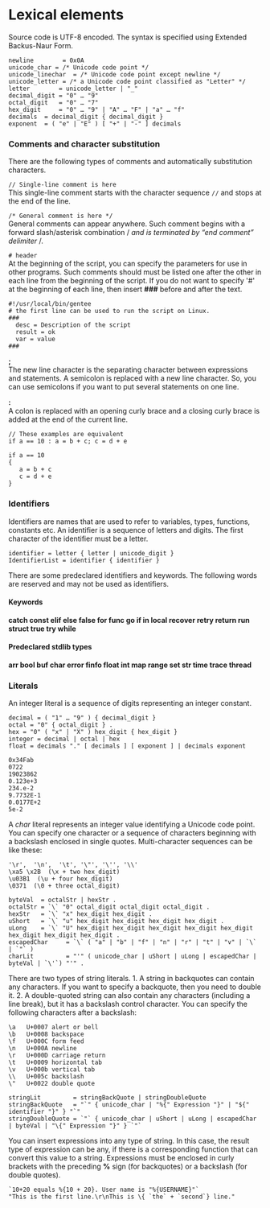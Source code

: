 # Lexical elements

Source code is UTF-8 encoded. The syntax is specified using Extended Backus-Naur Form.

```text
newline        = 0x0A
unicode_char = /* Unicode code point */
unicode_linechar  = /* Unicode code point except newline */
unicode_letter = /* a Unicode code point classified as "Letter" */
letter        = unicode_letter | "_"
decimal_digit = "0" … "9" 
octal_digit   = "0" … "7" 
hex_digit     = "0" … "9" | "A" … "F" | "a" … "f" 
decimals  = decimal_digit { decimal_digit }
exponent  = ( "e" | "E" ) [ "+" | "-" ] decimals
```

### Comments and character substitution

There are the following types of comments and automatically substitution characters.

`// Single-line comment is here`  
This single-line comment starts with the character sequence `//` and stops at the end of the line.

`/* General comment is here */`  
General comments can appear anywhere. Such comment begins with a forward slash/asterisk combination / _and is terminated by “end comment” delimiter_ /.

`# header`  
At the beginning of the script, you can specify the parameters for use in other programs. Such comments should must be listed one after the other in each line from the beginning of the script. If you do not want to specify '\#' at the beginning of each line, then insert **\#\#\#** before and after the text.

```text
#!/usr/local/bin/gentee
# the first line can be used to run the script on Linux.
###
  desc = Description of the script
  result = ok
  var = value
###
```

**;**  
The new line character is the separating character between expressions and statements. A semicolon is replaced with a new line character. So, you can use semicolons if you want to put several statements on one line.

**:**  
A colon is replaced with an opening curly brace and a closing curly brace is added at the end of the current line.

```text
// These examples are equivalent
if a == 10 : a = b + c; c = d + e 

if a == 10 
{
   a = b + c
   c = d + e
}
```

### Identifiers

Identifiers are names that are used to refer to variables, types, functions, constants etc. An identifier is a sequence of letters and digits. The first character of the identifier must be a letter.

```text
identifier = letter { letter | unicode_digit }
IdentifierList = identifier { identifier }
```

There are some predeclared identifiers and keywords. The following words are reserved and may not be used as identifiers.

#### Keywords

**catch const elif else false for func go if in local recover retry return run struct true try while**

#### Predeclared stdlib types

**arr bool buf char error finfo float int map range set str time trace thread**

### Literals

An integer literal is a sequence of digits representing an integer constant.

```text
decimal = ( "1" … "9" ) { decimal_digit } 
octal = "0" { octal_digit } .
hex = "0" ( "x" | "X" ) hex_digit { hex_digit } 
integer = decimal | octal | hex
float = decimals "." [ decimals ] [ exponent ] | decimals exponent
```

```text
0x34Fab
0722
19023862
0.123e+3
234.e-2
9.7732E-1
0.0177E+2
5e-2
```

A _char_ literal represents an integer value identifying a Unicode code point. You can specify one character or a sequence of characters beginning with a backslash enclosed in single quotes. Multi-character sequences can be like these:

```text
'\r',  '\n',  '\t', '\"', '\'', '\\' 
\xa5 \x2B  (\x + two hex_digit)
\u03B1  (\u + four hex_digit)
\0371  (\0 + three octal_digit)
```

```text
byteVal  = octalStr | hexStr .
octalStr = `\` "0" octal_digit octal_digit octal_digit .
hexStr   = `\` "x" hex_digit hex_digit .
uShort   = `\` "u" hex_digit hex_digit hex_digit hex_digit .
uLong    = `\` "U" hex_digit hex_digit hex_digit hex_digit hex_digit hex_digit hex_digit hex_digit .
escapedChar     = `\` ( "a" | "b" | "f" | "n" | "r" | "t" | "v" | `\` | `"` ) 
charLit         = "'" ( unicode_char | uShort | uLong | escapedChar | byteVal | `\'`) "'" .
```

There are two types of string literals. 1. A string in backquotes can contain any characters. If you want to specify a backquote, then you need to double it. 2. A double-quoted string can also contain any characters \(including a line break\), but it has a backslash control character. You can specify the following characters after a backslash:

```text
\a   U+0007 alert or bell  
\b   U+0008 backspace  
\f   U+000C form feed  
\n   U+000A newline  
\r   U+000D carriage return  
\t   U+0009 horizontal tab  
\v   U+000b vertical tab  
\\   U+005c backslash  
\"   U+0022 double quote
```

```text
stringLit         = stringBackQuote | stringDoubleQuote
stringBackQuote   = "`" { unicode_char | "%{" Expression "}" | "${" identifier "}" } "`"
stringDoubleQuote = `"` { unicode_char | uShort | uLong | escapedChar | byteVal | "\{" Expression "}" } `"`
```

You can insert expressions into any type of string. In this case, the result type of expression can be any, if there is a corresponding function that can convert this value to a string. Expressions must be enclosed in curly brackets with the preceding **%** sign \(for backquotes\) or a backslash \(for double quotes\).

```text
`10+20 equals %{10 + 20}. User name is "%{USERNAME}"`
"This is the first line.\r\nThis is \{ `the` + `second`} line."
```

## 

